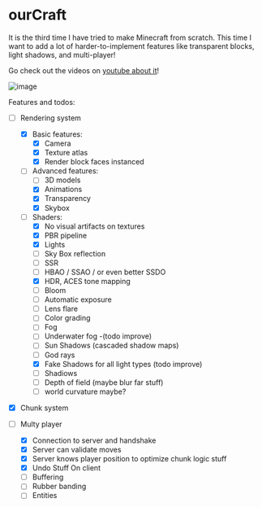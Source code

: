 # ourCraft

It is the third time I have tried to make Minecraft from scratch.
This time I want to add a lot of harder-to-implement features like transparent blocks, light shadows, and multi-player!

Go check out the videos on [youtube about it](https://www.youtube.com/watch?v=StNAG_tLEoU&list=PLKUl_fMWLdH-0H-tz0S144g5xXliHOIxC&index=4)!

![image](https://github.com/meemknight/ourCraft/assets/36445656/3f6c8976-8f63-4259-a1de-3305c4c52467)


Features and todos:

- [ ] Rendering system
  - [x] Basic features:
    - [x] Camera
    - [x] Texture atlas
    - [x] Render block faces instanced   
  - [ ] Advanced features:
	- [ ] 3D models
	- [x] Animations
	- [x] Transparency
	- [x] Skybox
  - [ ] Shaders:
	- [x] No visual artifacts on textures
	- [x] PBR pipeline
	- [x] Lights
	- [ ] Sky Box reflection
	- [ ] SSR
	- [ ] HBAO / SSAO / or even better SSDO
	- [x] HDR, ACES tone mapping
	- [ ] Bloom
	- [ ] Automatic exposure
	- [ ] Lens flare
	- [ ] Color grading
	- [ ] Fog
	- [ ] Underwater fog -(todo improve)
	- [ ] Sun Shadows (cascaded shadow maps)
	- [ ] God rays	
	- [x] Fake Shadows for all light types (todo improve)
  	- [ ] Shadiows
	- [ ] Depth of field (maybe blur far stuff)
	- [ ] world curvature maybe?

- [x] Chunk system

- [ ] Multy player
  - [x] Connection to server and handshake
  - [x] Server can validate moves
  - [x] Server knows player position to optimize chunk logic stuff
  - [x] Undo Stuff On client
  - [ ] Buffering
  - [ ] Rubber banding
  - [ ] Entities
